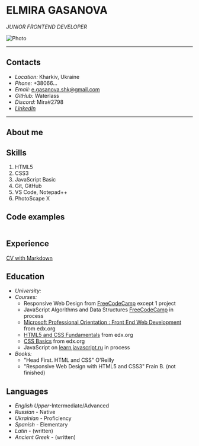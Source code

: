 # ELMIRA GASANOVA #
*JUNIOR FRONTEND DEVELOPER*

![Photo](https://user-images.githubusercontent.com/43781679/147956358-cb1f160e-58a7-4914-a29d-42b91e57cf99.jpg)

-----
## Contacts
* *Location:* Kharkiv, Ukraine
* *Phone:* +38066...
* *Email:* e.gasanova.shk@gmail.com
* *GitHub:* Waterlass
* *Discord:* Mira#2798
* *[LinkedIn](https://www.linkedin.com/in/elmira-gasanova-4b5913218/)*
-----
## About me
## Skills
1. HTML5
2. CSS3
3. JavaScript Basic
4. Git, GitHub
5. VS Code, Notepad++
6. PhotoScape X
## Code examples
 ```
 
 ```
## Experience
[CV with Markdown](https://github.com/Waterlass/rsschool-cv/blob/gh-pages/cv.md)
## Education
* *University:*
* *Courses:*
  + Responsive Web Design from [FreeCodeCamp](https://www.freecodecamp.org/learn/responsive-web-design/) except 1 project
  + JavaScript Algorithms and Data Structures [FreeCodeCamp](https://www.freecodecamp.org/learn/javascript-algorithms-and-data-structures/) in process
  + [Microsoft Professional Orientation : Front End Web Development](https://learning.edx.org/course/course-v1:Microsoft+DEV237x+3T2018/home) from edx.org
  + [HTML5 and CSS Fundamentals](https://learning.edx.org/course/course-v1:W3Cx+HTML5.0x+2T2018/home) from edx.org
  + [CSS Basics](https://learning.edx.org/course/course-v1:W3Cx+CSS.0x+3T2017/home) from edx.org
  + JavaScript on [learn.javascript.ru](https://learn.javascript.ru/) in process
* *Books:*
  + "Head First. HTML and CSS" O'Reilly
  + "Responsive Web Design with HTML5 and CSS3" Frain B. (not finished)
## Languages
* *English Upper*-Intermediate/Advanced
* *Russian* - Native
* *Ukrainian* - Proficiency
* *Spanish* - Elementary
* *Latin* - (written)
* *Ancient Greek* - (written)
